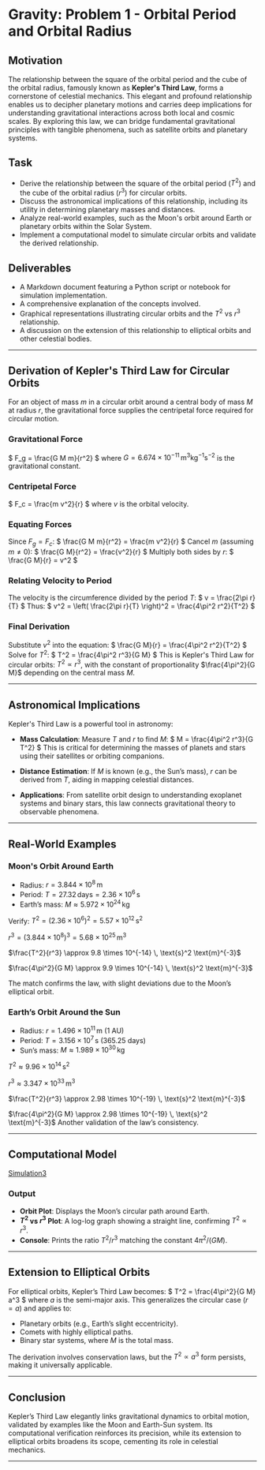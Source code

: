 # Gravity: Problem 1 - Orbital Period and Orbital Radius

## Motivation

The relationship between the square of the orbital period and the cube of the orbital radius, famously known as **Kepler's Third Law**, forms a cornerstone of celestial mechanics. This elegant and profound relationship enables us to decipher planetary motions and carries deep implications for understanding gravitational interactions across both local and cosmic scales. By exploring this law, we can bridge fundamental gravitational principles with tangible phenomena, such as satellite orbits and planetary systems.

## Task

- Derive the relationship between the square of the orbital period ($T^2$) and the cube of the orbital radius ($r^3$) for circular orbits.
- Discuss the astronomical implications of this relationship, including its utility in determining planetary masses and distances.
- Analyze real-world examples, such as the Moon's orbit around Earth or planetary orbits within the Solar System.
- Implement a computational model to simulate circular orbits and validate the derived relationship.

## Deliverables

- A Markdown document featuring a Python script or notebook for simulation implementation.
- A comprehensive explanation of the concepts involved.
- Graphical representations illustrating circular orbits and the $T^2$ vs $r^3$ relationship.
- A discussion on the extension of this relationship to elliptical orbits and other celestial bodies.

---

## Derivation of Kepler's Third Law for Circular Orbits

For an object of mass $m$ in a circular orbit around a central body of mass $M$ at radius $r$, the gravitational force supplies the centripetal force required for circular motion.

### Gravitational Force
$
F_g = \frac{G M m}{r^2}
$
where $G = 6.674 \times 10^{-11} \, \text{m}^3 \text{kg}^{-1} \text{s}^{-2}$ is the gravitational constant.

### Centripetal Force
$
F_c = \frac{m v^2}{r}
$
where $v$ is the orbital velocity.

### Equating Forces
Since $F_g = F_c$:
$
\frac{G M m}{r^2} = \frac{m v^2}{r}
$
Cancel $m$ (assuming $m \neq 0$):
$
\frac{G M}{r^2} = \frac{v^2}{r}
$
Multiply both sides by $r$:
$
\frac{G M}{r} = v^2
$

### Relating Velocity to Period
The velocity is the circumference divided by the period $T$:
$
v = \frac{2\pi r}{T}
$
Thus:
$
v^2 = \left( \frac{2\pi r}{T} \right)^2 = \frac{4\pi^2 r^2}{T^2}
$

### Final Derivation
Substitute $v^2$ into the equation:
$
\frac{G M}{r} = \frac{4\pi^2 r^2}{T^2}
$
Solve for $T^2$:
$
T^2 = \frac{4\pi^2 r^3}{G M}
$
This is Kepler's Third Law for circular orbits: $T^2 \propto r^3$, with the constant of proportionality $\frac{4\pi^2}{G M}$ depending on the central mass $M$.

---

## Astronomical Implications

Kepler's Third Law is a powerful tool in astronomy:

- **Mass Calculation**: Measure $T$ and $r$ to find $M$:
  $
  M = \frac{4\pi^2 r^3}{G T^2}
 $
  This is critical for determining the masses of planets and stars using their satellites or orbiting companions.

- **Distance Estimation**: If $M$ is known (e.g., the Sun’s mass), $r$ can be derived from $T$, aiding in mapping celestial distances.

- **Applications**: From satellite orbit design to understanding exoplanet systems and binary stars, this law connects gravitational theory to observable phenomena.

---

## Real-World Examples

### Moon's Orbit Around Earth
- Radius: $r = 3.844 \times 10^8 \, \text{m}$
- Period: $T = 27.32 \, \text{days} = 2.36 \times 10^6 \, \text{s}$
- Earth’s mass: $M \approx 5.972 \times 10^{24} \, \text{kg}$

Verify:
$T^2 = (2.36 \times 10^6)^2 = 5.57 \times 10^{12} \, \text{s}^2$

$r^3 = (3.844 \times 10^8)^3 = 5.68 \times 10^{25} \, \text{m}^3$

$\frac{T^2}{r^3} \approx 9.8 \times 10^{-14} \, \text{s}^2 \text{m}^{-3}$

$\frac{4\pi^2}{G M} \approx 9.9 \times 10^{-14} \, \text{s}^2 \text{m}^{-3}$

The match confirms the law, with slight deviations due to the Moon’s elliptical orbit.

### Earth’s Orbit Around the Sun
- Radius: $r = 1.496 \times 10^{11} \, \text{m}$ (1 AU)
- Period: $T = 3.156 \times 10^7 \, \text{s}$ (365.25 days)
- Sun’s mass: $M \approx 1.989 \times 10^{30} \, \text{kg}$

$T^2 \approx 9.96 \times 10^{14} \, \text{s}^2$

$r^3 \approx 3.347 \times 10^{33} \, \text{m}^3$

$\frac{T^2}{r^3} \approx 2.98 \times 10^{-19} \, \text{s}^2 \text{m}^{-3}$

$\frac{4\pi^2}{G M} \approx 2.98 \times 10^{-19} \, \text{s}^2 \text{m}^{-3}$
Another validation of the law’s consistency.

---

## Computational Model

[Simulation3](simulation3.html)

### Output
- **Orbit Plot**: Displays the Moon’s circular path around Earth.
- **$T^2$ vs $r^3$ Plot**: A log-log graph showing a straight line, confirming $T^2 \propto r^3$.
- **Console**: Prints the ratio $T^2 / r^3$ matching the constant $4\pi^2 / (G M)$.

---

## Extension to Elliptical Orbits

For elliptical orbits, Kepler’s Third Law becomes:
$
T^2 = \frac{4\pi^2}{G M} a^3
$
where $a$ is the semi-major axis. This generalizes the circular case ($r = a$) and applies to:
- Planetary orbits (e.g., Earth’s slight eccentricity).
- Comets with highly elliptical paths.
- Binary star systems, where $M$ is the total mass.

The derivation involves conservation laws, but the $T^2 \propto a^3$ form persists, making it universally applicable.

---

## Conclusion

Kepler’s Third Law elegantly links gravitational dynamics to orbital motion, validated by examples like the Moon and Earth-Sun system. Its computational verification reinforces its precision, while its extension to elliptical orbits broadens its scope, cementing its role in celestial mechanics.

---
